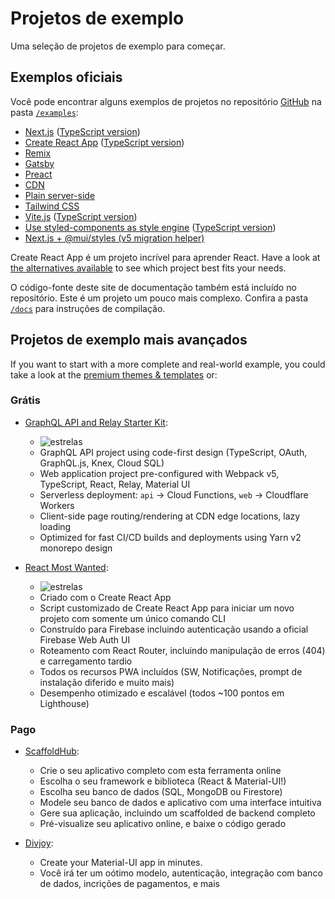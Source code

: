 # Projetos de exemplo

<p class="description">Uma seleção de projetos de exemplo para começar.</p>

## Exemplos oficiais

Você pode encontrar alguns exemplos de projetos no repositório [GitHub](https://github.com/mui/material-ui) na pasta [`/examples`](https://github.com/mui/material-ui/tree/master/examples):

<!-- #default-branch-switch -->

- [Next.js](https://github.com/mui/material-ui/tree/master/examples/material-ui-nextjs) ([TypeScript version](https://github.com/mui/material-ui/tree/master/examples/material-ui-nextjs-ts))
- [Create React App](https://github.com/mui/material-ui/tree/master/examples/material-ui-cra) ([TypeScript version](https://github.com/mui/material-ui/tree/master/examples/material-ui-cra-ts))
- [Remix](https://github.com/mui/material-ui/tree/master/examples/material-ui-remix-ts)
- [Gatsby](https://github.com/mui/material-ui/tree/master/examples/material-ui-gatsby)
- [Preact](https://github.com/mui/material-ui/tree/master/examples/material-ui-preact)
- [CDN](https://github.com/mui/material-ui/tree/master/examples/material-ui-via-cdn)
- [Plain server-side](https://github.com/mui/material-ui/tree/master/examples/material-ui-express-ssr)
- [Tailwind CSS](https://github.com/mui/material-ui/tree/master/examples/material-ui-cra-tailwind-ts)
- [Vite.js](https://github.com/mui/material-ui/tree/master/examples/material-ui-vite) ([TypeScript version](https://github.com/mui/material-ui/tree/master/examples/material-ui-vite-ts))
- [Use styled-components as style engine](https://github.com/mui/material-ui/tree/master/examples/material-ui-cra-styled-components) ([TypeScript version](https://github.com/mui/material-ui/tree/master/examples/material-ui-cra-styled-components-ts))
- [Next.js + @mui/styles (v5 migration helper)](https://github.com/mui/material-ui/tree/master/examples/material-ui-nextjs-ts-v4-v5-migration)

Create React App é um projeto incrível para aprender React. Have a look at [the alternatives available](https://github.com/facebook/create-react-app/blob/HEAD/README.md#popular-alternatives) to see which project best fits your needs.

O código-fonte deste site de documentação também está incluído no repositório. Este é um projeto um pouco mais complexo. Confira a pasta [`/docs`](https://github.com/mui/material-ui/tree/master/docs) para instruções de compilação.

## Projetos de exemplo mais avançados

If you want to start with a more complete and real-world example, you could take a look at the [premium themes & templates](https://mui.com/store/?utm_source=docs&utm_medium=referral&utm_campaign=example-projects-store) or:

### Grátis

- [GraphQL API and Relay Starter Kit](https://github.com/kriasoft/relay-starter-kit):

  - ![estrelas](https://img.shields.io/github/stars/kriasoft/graphql-starter.svg?style=social&label=Star)
  - GraphQL API project using code-first design (TypeScript, OAuth, GraphQL.js, Knex, Cloud SQL)
  - Web application project pre-configured with Webpack v5, TypeScript, React, Relay, Material UI
  - Serverless deployment: `api` -> Cloud Functions, `web` -> Cloudflare Workers
  - Client-side page routing/rendering at CDN edge locations, lazy loading
  - Optimized for fast CI/CD builds and deployments using Yarn v2 monorepo design

- [React Most Wanted](https://github.com/TarikHuber/react-most-wanted):

  - ![estrelas](https://img.shields.io/github/stars/TarikHuber/react-most-wanted.svg?style=social&label=Star)
  - Criado com o Create React App
  - Script customizado de Create React App para iniciar um novo projeto com somente um único comando CLI
  - Construído para Firebase incluindo autenticação usando a oficial Firebase Web Auth UI
  - Roteamento com React Router, incluindo manipulação de erros (404) e carregamento tardio
  - Todos os recursos PWA incluídos (SW, Notificações, prompt de instalação diferido e muito mais)
  - Desempenho otimizado e escalável (todos ~100 pontos em Lighthouse)

<!-- TODO: revert this once it is migrated to v5
- [React SaaS Template](https://github.com/dunky11/react-saas-template):

  - ![stars](https://img.shields.io/github/stars/dunky11/react-saas-template.svg?style=social&label=Star)
  - Created with Create React App
  - Features a landing page, a blog, an area to login/register and an admin-dashboard
  - Fully routed using react-router
  - Lazy loads components to boost performance
  - Components for statistics, text with emoji support, image upload and much more...
-->

<!-- TODO: revert this once it is migrated to v5
- [Material Sense](https://github.com/alexanmtz/material-sense):

  - ![stars](https://img.shields.io/github/stars/alexanmtz/material-sense.svg?style=social&label=Star)
  - Graph using recharts
  - React Router included with a navigation example
  - A docker container with an Nginx server for production build
  - Created with Create React App
-->

### Pago

- [ScaffoldHub](https://scaffoldhub.io/?partner=1):

  - Crie o seu aplicativo completo com esta ferramenta online
  - Escolha o seu framework e biblioteca (React & Material-UI!)
  - Escolha seu banco de dados (SQL, MongoDB ou Firestore)
  - Modele seu banco de dados e aplicativo com uma interface intuitiva
  - Gere sua aplicação, incluindo um scaffolded de backend completo
  - Pré-visualize seu aplicativo online, e baixe o código gerado

- [Divjoy](https://divjoy.com?via=material-ui):

  - Create your Material-UI app in minutes.
  - Você irá ter um oótimo modelo, autenticação, integração com banco de dados, incrições de pagamentos, e mais

